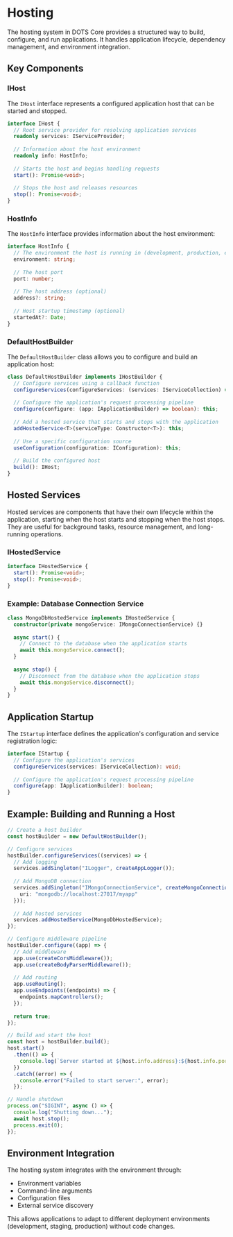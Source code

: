 # Hosting

The hosting system in DOTS Core provides a structured way to build, configure, and run applications. It handles application lifecycle, dependency management, and environment integration.

## Key Components

### IHost

The `IHost` interface represents a configured application host that can be started and stopped.

```typescript
interface IHost {
  // Root service provider for resolving application services
  readonly services: IServiceProvider;
  
  // Information about the host environment
  readonly info: HostInfo;
  
  // Starts the host and begins handling requests
  start(): Promise<void>;
  
  // Stops the host and releases resources
  stop(): Promise<void>;
}
```

### HostInfo

The `HostInfo` interface provides information about the host environment:

```typescript
interface HostInfo {
  // The environment the host is running in (development, production, etc.)
  environment: string;
  
  // The host port
  port: number;
  
  // The host address (optional)
  address?: string;
  
  // Host startup timestamp (optional)
  startedAt?: Date;
}
```

### DefaultHostBuilder

The `DefaultHostBuilder` class allows you to configure and build an application host:

```typescript
class DefaultHostBuilder implements IHostBuilder {
  // Configure services using a callback function
  configureServices(configureServices: (services: IServiceCollection) => void): this;
  
  // Configure the application's request processing pipeline
  configure(configure: (app: IApplicationBuilder) => boolean): this;
  
  // Add a hosted service that starts and stops with the application
  addHostedService<T>(serviceType: Constructor<T>): this;
  
  // Use a specific configuration source
  useConfiguration(configuration: IConfiguration): this;
  
  // Build the configured host
  build(): IHost;
}
```

## Hosted Services

Hosted services are components that have their own lifecycle within the application, starting when the host starts and stopping when the host stops. They are useful for background tasks, resource management, and long-running operations.

### IHostedService

```typescript
interface IHostedService {
  start(): Promise<void>;
  stop(): Promise<void>;
}
```

### Example: Database Connection Service

```typescript
class MongoDbHostedService implements IHostedService {
  constructor(private mongoService: IMongoConnectionService) {}
  
  async start() {
    // Connect to the database when the application starts
    await this.mongoService.connect();
  }
  
  async stop() {
    // Disconnect from the database when the application stops
    await this.mongoService.disconnect();
  }
}
```

## Application Startup

The `IStartup` interface defines the application's configuration and service registration logic:

```typescript
interface IStartup {
  // Configure the application's services
  configureServices(services: IServiceCollection): void;
  
  // Configure the application's request processing pipeline
  configure(app: IApplicationBuilder): boolean;
}
```

## Example: Building and Running a Host

```typescript
// Create a host builder
const hostBuilder = new DefaultHostBuilder();

// Configure services
hostBuilder.configureServices((services) => {
  // Add logging
  services.addSingleton("ILogger", createAppLogger());
  
  // Add MongoDB connection
  services.addSingleton("IMongoConnectionService", createMongoConnectionService({
    uri: "mongodb://localhost:27017/myapp"
  }));
  
  // Add hosted services
  services.addHostedService(MongoDbHostedService);
});

// Configure middleware pipeline
hostBuilder.configure((app) => {
  // Add middleware
  app.use(createCorsMiddleware());
  app.use(createBodyParserMiddleware());
  
  // Add routing
  app.useRouting();
  app.useEndpoints((endpoints) => {
    endpoints.mapControllers();
  });
  
  return true;
});

// Build and start the host
const host = hostBuilder.build();
host.start()
  .then(() => {
    console.log(`Server started at ${host.info.address}:${host.info.port}`);
  })
  .catch((error) => {
    console.error("Failed to start server:", error);
  });

// Handle shutdown
process.on("SIGINT", async () => {
  console.log("Shutting down...");
  await host.stop();
  process.exit(0);
});
```

## Environment Integration

The hosting system integrates with the environment through:

- Environment variables
- Command-line arguments
- Configuration files
- External service discovery

This allows applications to adapt to different deployment environments (development, staging, production) without code changes.
